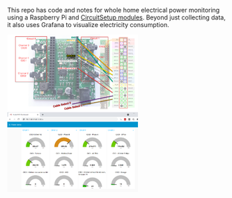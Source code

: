 This repo has code and notes for whole home electrical power monitoring using a Raspberry Pi and [CircuitSetup modules](https://circuitsetup.us).  Beyond just collecting data, it also uses Grafana to visualize electricity consumption.



<img align="left" width="300" alt="CircuitSetup" src="https://raw.githubusercontent.com/tsaitsai/circuitsetup_energy_to_mqtt/main/images/wiring_to_pi.png">

<BR>
<img align="left" width="300" alt="CircuitSetup" src="https://raw.githubusercontent.com/tsaitsai/circuitsetup_energy_to_mqtt/main/images/Node-Red_dashboard.png">
